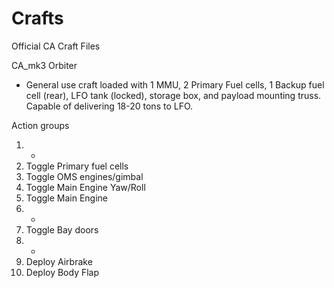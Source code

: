 # Crafts
Official CA Craft Files

CA_mk3 Orbiter

- General use craft loaded with 1 MMU, 2 Primary Fuel cells, 1 Backup fuel cell (rear), LFO tank (locked), storage box, and payload mounting truss. Capable of delivering 18-20 tons to LFO.

Action groups
1) -
2) Toggle Primary fuel cells
3) Toggle OMS engines/gimbal
4) Toggle Main Engine Yaw/Roll
5) Toggle Main Engine
6) -
7) Toggle Bay doors
8) -
9) Deploy Airbrake
0) Deploy Body Flap
